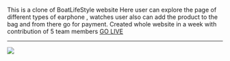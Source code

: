 This is a clone of BoatLifeStyle website
Here user can explore the page of different types of earphone , watches
user also can add the product to the bag and from there go for payment.
Created whole website in a week with contribution of 5 team members
[GO LIVE](https://boat-lifestyle.netlify.app/)


<hr />





<img src = "https://cdn.shopify.com/s/files/1/0057/8938/4802/files/A121-website-banner_1400x.jpg?v=1658560096"/>
